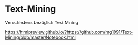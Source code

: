 # Text-Mining
Verschiedens bezüglich Text Mining

https://htmlpreview.github.io/?https://github.com/mg1991/Text-Mining/blob/master/Notebook.html
